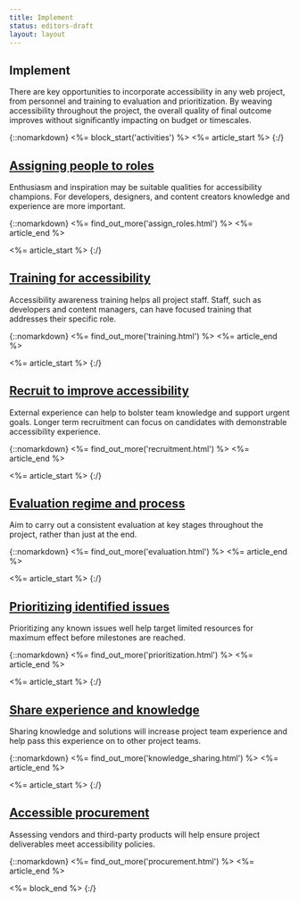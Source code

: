 ```yaml
---
title: Implement
status: editors-draft
layout: layout
---
```


## Implement

There are key opportunities to incorporate accessibility in any web project, from personnel and training to evaluation and prioritization. By weaving accessibility throughout the project, the overall quality of final outcome improves without significantly impacting on budget or timescales.

{::nomarkdown}
<%= block_start('activities') %>
<%= article_start %>
{:/}

## [Assigning people to roles](assign_roles.html)

Enthusiasm and inspiration may be suitable qualities for accessibility champions. For developers, designers, and content creators knowledge and experience are more important. 

{::nomarkdown}
<%= find_out_more('assign_roles.html') %>
<%= article_end %>

<%= article_start %>
{:/}

## [Training for accessibility](training.html)

Accessibility awareness training helps all project staff. Staff, such as developers and content managers, can have focused training that addresses their specific role.

{::nomarkdown}
<%= find_out_more('training.html') %>
<%= article_end %>

<%= article_start %>
{:/}

## [Recruit to improve accessibility](recruitment.html)

External experience can help to bolster team knowledge and support urgent goals. Longer term recruitment can focus on candidates with demonstrable accessibility experience.

{::nomarkdown}
<%= find_out_more('recruitment.html') %>
<%= article_end %>

<%= article_start %>
{:/}

## [Evaluation regime and process](evaluation.html)

Aim to carry out a consistent evaluation at key stages throughout the project, rather than just at the end. 

{::nomarkdown}
<%= find_out_more('evaluation.html') %>
<%= article_end %>

<%= article_start %>
{:/}

## [Prioritizing identified issues](prioritization.html)

Prioritizing any known issues well help target limited resources for maximum effect before milestones are reached. 

{::nomarkdown}
<%= find_out_more('prioritization.html') %>
<%= article_end %>

<%= article_start %>
{:/}

## [Share experience and knowledge](knowledge_sharing.html)

Sharing knowledge and solutions will increase project team experience and help pass this experience on to other project teams.

{::nomarkdown}
<%= find_out_more('knowledge_sharing.html') %>
<%= article_end %>

<%= article_start %>
{:/}

## [Accessible procurement](procurement.html)

Assessing vendors and third-party products will help ensure project deliverables meet accessibility policies.


{::nomarkdown}
<%= find_out_more('procurement.html') %>
<%= article_end %>

<%= block_end %>
{:/}